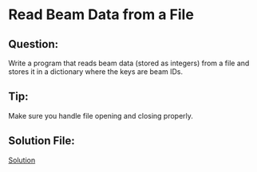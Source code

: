 # Read Beam Data from a File

## Question:
Write a program that reads beam data (stored as integers) from a file and stores it in a dictionary where the keys are beam IDs.

## Tip:
Make sure you handle file opening and closing properly.

## Solution File:
[Solution](https://github.com/jspackiaraj/e11_read_beam_data.py)
